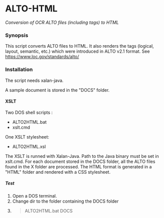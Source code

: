 # ALTO-HTML
*Conversion of OCR ALTO files (including tags) to HTML*

### Synopsis
This script converts ALTO files to HTML. It also renders the tags (logical, layout, semantic, etc.) which were introduced in ALTO v2.1 format. 
See https://www.loc.gov/standards/alto/


### Installation
The script needs xalan-java.

A sample document is stored in the "DOCS" folder. 


#### XSLT
Two DOS shell scripts :
- ALTO2HTML.bat
- xslt.cmd

One XSLT stylesheet:
- ALTO2HTML.xsl

The XSLT is runned with Xalan-Java. Path to the Java binary must be set in xslt.cmd.
For each document stored in the DOCS folder, all the ALTO files found in the X folder are processed.
The HTML format is generated in a "HTML" folder and rendered with a CSS stylesheet.

##### Test
1. Open a DOS terminal.
2. Change dir to the folder containing the DOCS folder
3. >ALTO2HTML.bat DOCS



